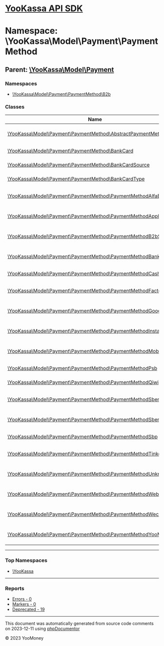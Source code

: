 # [YooKassa API SDK](../home.md)

# Namespace: \YooKassa\Model\Payment\PaymentMethod

## Parent: [\YooKassa\Model\Payment](../namespaces/yookassa-model-payment.md)

### Namespaces

* [\YooKassa\Model\Payment\PaymentMethod\B2b](../namespaces/yookassa-model-payment-paymentmethod-b2b.md)

### Classes

| Name | Summary |
| ---- | ------- |
| [\YooKassa\Model\Payment\PaymentMethod\AbstractPaymentMethod](../classes/YooKassa-Model-Payment-PaymentMethod-AbstractPaymentMethod.md) | Класс, представляющий модель AbstractPaymentMethod. |
| [\YooKassa\Model\Payment\PaymentMethod\BankCard](../classes/YooKassa-Model-Payment-PaymentMethod-BankCard.md) | Класс, описывающий модель BankCard. |
| [\YooKassa\Model\Payment\PaymentMethod\BankCardSource](../classes/YooKassa-Model-Payment-PaymentMethod-BankCardSource.md) | Класс, представляющий модель BankCardSource. |
| [\YooKassa\Model\Payment\PaymentMethod\BankCardType](../classes/YooKassa-Model-Payment-PaymentMethod-BankCardType.md) | Класс, представляющий модель BankCardType. |
| [\YooKassa\Model\Payment\PaymentMethod\PaymentMethodAlfaBank](../classes/YooKassa-Model-Payment-PaymentMethod-PaymentMethodAlfaBank.md) | Класс, представляющий модель PaymentMethodAlfabank. |
| [\YooKassa\Model\Payment\PaymentMethod\PaymentMethodApplePay](../classes/YooKassa-Model-Payment-PaymentMethod-PaymentMethodApplePay.md) | Класс, представляющий модель PaymentMethodApplePay. |
| [\YooKassa\Model\Payment\PaymentMethod\PaymentMethodB2bSberbank](../classes/YooKassa-Model-Payment-PaymentMethod-PaymentMethodB2bSberbank.md) | Класс, представляющий модель PaymentMethodB2bSberbank. |
| [\YooKassa\Model\Payment\PaymentMethod\PaymentMethodBankCard](../classes/YooKassa-Model-Payment-PaymentMethod-PaymentMethodBankCard.md) | Класс, представляющий модель PaymentMethodBankCard. |
| [\YooKassa\Model\Payment\PaymentMethod\PaymentMethodCash](../classes/YooKassa-Model-Payment-PaymentMethod-PaymentMethodCash.md) | Класс, представляющий модель PaymentMethodCash. |
| [\YooKassa\Model\Payment\PaymentMethod\PaymentMethodFactory](../classes/YooKassa-Model-Payment-PaymentMethod-PaymentMethodFactory.md) | Класс, представляющий модель PaymentMethodFactory. |
| [\YooKassa\Model\Payment\PaymentMethod\PaymentMethodGooglePay](../classes/YooKassa-Model-Payment-PaymentMethod-PaymentMethodGooglePay.md) | Класс, представляющий модель PaymentMethodGooglePay. |
| [\YooKassa\Model\Payment\PaymentMethod\PaymentMethodInstallments](../classes/YooKassa-Model-Payment-PaymentMethod-PaymentMethodInstallments.md) | Класс, представляющий модель PaymentMethodInstallments. |
| [\YooKassa\Model\Payment\PaymentMethod\PaymentMethodMobileBalance](../classes/YooKassa-Model-Payment-PaymentMethod-PaymentMethodMobileBalance.md) | Класс, представляющий модель PaymentMethodMobileBalance. |
| [\YooKassa\Model\Payment\PaymentMethod\PaymentMethodPsb](../classes/YooKassa-Model-Payment-PaymentMethod-PaymentMethodPsb.md) | Класс, представляющий модель PaymentMethodPsb. |
| [\YooKassa\Model\Payment\PaymentMethod\PaymentMethodQiwi](../classes/YooKassa-Model-Payment-PaymentMethod-PaymentMethodQiwi.md) | Класс, представляющий модель PaymentMethodQiwi. |
| [\YooKassa\Model\Payment\PaymentMethod\PaymentMethodSberbank](../classes/YooKassa-Model-Payment-PaymentMethod-PaymentMethodSberbank.md) | Класс, представляющий модель PaymentMethodSberbank. |
| [\YooKassa\Model\Payment\PaymentMethod\PaymentMethodSberLoan](../classes/YooKassa-Model-Payment-PaymentMethod-PaymentMethodSberLoan.md) | Класс, представляющий модель PaymentMethodSberLoan. |
| [\YooKassa\Model\Payment\PaymentMethod\PaymentMethodSbp](../classes/YooKassa-Model-Payment-PaymentMethod-PaymentMethodSbp.md) | Класс, представляющий модель PaymentMethodSbp. |
| [\YooKassa\Model\Payment\PaymentMethod\PaymentMethodTinkoffBank](../classes/YooKassa-Model-Payment-PaymentMethod-PaymentMethodTinkoffBank.md) | Класс, представляющий модель PaymentMethodTinkoffBank. |
| [\YooKassa\Model\Payment\PaymentMethod\PaymentMethodUnknown](../classes/YooKassa-Model-Payment-PaymentMethod-PaymentMethodUnknown.md) | Класс, представляющий модель PaymentMethodUnknown. |
| [\YooKassa\Model\Payment\PaymentMethod\PaymentMethodWebmoney](../classes/YooKassa-Model-Payment-PaymentMethod-PaymentMethodWebmoney.md) | Класс, представляющий модель PaymentMethodWebmoney. |
| [\YooKassa\Model\Payment\PaymentMethod\PaymentMethodWechat](../classes/YooKassa-Model-Payment-PaymentMethod-PaymentMethodWechat.md) | Класс, представляющий модель PaymentMethodWeChat. |
| [\YooKassa\Model\Payment\PaymentMethod\PaymentMethodYooMoney](../classes/YooKassa-Model-Payment-PaymentMethod-PaymentMethodYooMoney.md) | Класс, представляющий модель PaymentMethodYooMoney. |

---

### Top Namespaces

* [\YooKassa](../namespaces/yookassa.md)

---

### Reports
* [Errors - 0](../reports/errors.md)
* [Markers - 0](../reports/markers.md)
* [Deprecated - 19](../reports/deprecated.md)

---

This document was automatically generated from source code comments on 2023-12-11 using [phpDocumentor](http://www.phpdoc.org/)

&copy; 2023 YooMoney